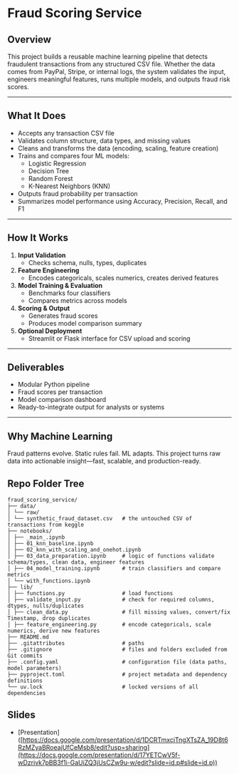 # Fraud Scoring Service

## Overview  
This project builds a reusable machine learning pipeline that detects fraudulent transactions from any structured CSV file. Whether the data comes from PayPal, Stripe, or internal logs, the system validates the input, engineers meaningful features, runs multiple models, and outputs fraud risk scores.

---

## What It Does  
- Accepts any transaction CSV file  
- Validates column structure, data types, and missing values  
- Cleans and transforms the data (encoding, scaling, feature creation)  
- Trains and compares four ML models:  
  - Logistic Regression  
  - Decision Tree  
  - Random Forest  
  - K-Nearest Neighbors (KNN)  
- Outputs fraud probability per transaction  
- Summarizes model performance using Accuracy, Precision, Recall, and F1

---

## How It Works  
1. **Input Validation**  
   - Checks schema, nulls, types, duplicates  
2. **Feature Engineering**  
   - Encodes categoricals, scales numerics, creates derived features  
3. **Model Training & Evaluation**  
   - Benchmarks four classifiers  
   - Compares metrics across models  
4. **Scoring & Output**  
   - Generates fraud scores  
   - Produces model comparison summary  
5. **Optional Deployment**  
   - Streamlit or Flask interface for CSV upload and scoring

---

## Deliverables  
- Modular Python pipeline  
- Fraud scores per transaction  
- Model comparison dashboard  
- Ready-to-integrate output for analysts or systems

---

## Why Machine Learning  
Fraud patterns evolve. Static rules fail. ML adapts. This project turns raw data into actionable insight—fast, scalable, and production-ready.

## Repo Folder Tree
```
fraud_scoring_service/
├── data/
│ └── raw/
│ └── synthetic_fraud_dataset.csv   # the untouched CSV of transactions from keggle
├── notebooks/
│ ├── _main_.ipynb            	              
│ ├── 01_knn_baseline.ipynb         		  
│ ├── 02_knn_with_scaling_and_onehot.ipynb   
│ ├── 03_data_preparation.ipynb     # logic of functions validate schema/types, clean data, engineer features                 
│ ├── 04_model_training.ipynb       # train classifiers and compare metrics        
│ └── with_functions.ipynb                 
├── lib/
│ ├── functions.py                  # load functions
│ ├── validate_input.py             # check for required columns, dtypes, nulls/duplicates
│ ├── clean_data.py                 # fill missing values, convert/fix Timestamp, drop duplicates
│ ├── feature_engineering.py        # encode categoricals, scale numerics, derive new features
├── README.md 
├── .gitattributes                  # paths 
├── .gitignore                      # files and folders excluded from Git commits
├── .config.yaml                    # configuration file (data paths, model parameters)
├── pyproject.toml                  # project metadata and dependency definitions
└── uv.lock                         # locked versions of all dependencies
```
## Slides

- [Presentation]
([https://docs.google.com/presentation/d/1DCRTmxcjTngXTsZA_19D8t6RzMZyaBRoeajUfCeMsb8/edit?usp=sharing](https://docs.google.com/presentation/d/17YETCwV5f-wDzrivk7pBB3f1i-GaUiZQ3jUsCZw9u-w/edit?slide=id.p#slide=id.p))

